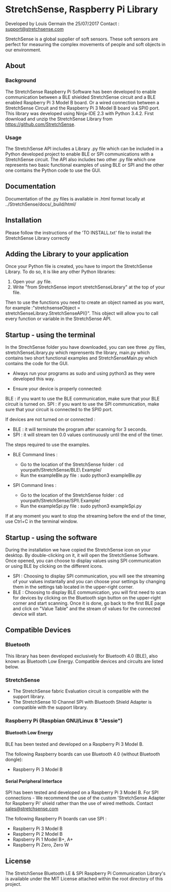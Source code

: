 # StretchSense, Raspberry Pi Library

Developed by Louis Germain the 25/07/2017
Contact : support@stretchsense.com

StretchSense is a global supplier of soft sensors. These soft sensors are perfect for measuring the complex movements of people and soft objects in our environment.

## About
### Background
The StretchSense Raspberry Pi Software has been developed to enable communication between a BLE shielded StretchSense circuit and a BLE enabled Raspberry Pi 3 Model B board.
Or a wired connection between a StretchSense Circuit and the Raspberry Pi 3 Model B board via SPI0 port. This library was developed using Ninja-IDE 2.3 with Python 3.4.2. First download and unzip the StretchSense Library from https://github.com/StretchSense.

### Usage

The StretchSense API includes a Library .py file which can be included in a Python developed project to enable BLE or SPI communications with a StretchSense circuit. The API also includes two other .py file which one represents two basic functional examples of using BLE or SPI and the other one contains the Python code to use the GUI.

## Documentation

Documentation of the .py files is available  in .html format locally at ../StretchSense/docs/_build/html/

## Installation

Please follow the instructions of the 'TO INSTALL.txt' file to install the StretchSense Library correctly

## Adding the Library to your application

Once your Python file is created, you have to import the StretchSense Library. To do so, it is like any other Python libraries:
1. Open your .py file.
2. Write "from StretchSense import stretchSenseLibrary" at the top of your file.

Then to use the functions you need to create an object named as you want, for example :"stretchsenseObject = stretchSenseLibrary.StretchSenseAPI()".
This object will allow you to call every function or variable in the StretchSense API.

## Startup - using the terminal

In the StrechSense folder you have downloaded, you can see three .py files, stretchSenseLibrary.py which reprensents the library, main.py which contains two short functional examples and StretchSenseMain.py which contains the code for the GUI.

* Always run your programs as sudo and using python3 as they were developed this way.

* Ensure your device is properly connected:

BLE : if you want to use the BLE communication, make sure that your BLE circuit is turned on.
SPI : if you want to use the SPI communication, make sure that your circuit is connected to the SPI0 port.

If devices are not turned on or connected :

- BLE : it will terminate the program after scanning for 3 seconds.
- SPI : it will stream ten 0.0 values continuously until the end of the timer.

The steps required to use the examples.

* BLE Command lines :
	* Go to the location of the StretchSense folder : cd yourpath/StretchSense/BLE\ Example/
	* Run the exampleBle.py file : sudo python3 exampleBle.py

* SPI Command lines :
	* Go to the location of the StretchSense folder : cd yourpath/StretchSense/SPI\ Example/
	* Run the exampleSpi.py file : sudo python3 exampleSpi.py

If at any moment you want to stop the streaming before the end of the timer, use Ctrl+C in the terminal window.

## Startup - using the software

During the installation we have copied the StretchSense icon on your desktop. By double-clicking on it, it will open the StretchSense Software. Once opened, you can choose to display values using SPI communication or using BLE by clicking on the different icons.

* SPI : Choosing to display SPI communication, you will see the streaming of your values instantally and you can choose your settings by changing them in the settings tab located in the upper-right corner.
* BLE : Choosing to display BLE communication, you will first need to scan for devices by clicking on the Bluetooth sign button on the upper-right corner and start scanning. Once it is done, go back to the first BLE page and click on "Value Table" and the stream of values for the connected device will start.

## Compatible Devices

### Bluetooth
This library has been developed exclusively for Bluetooth 4.0 (BLE), also known as Bluetooth Low Energy. Compatible devices and circuits are listed below.

### StretchSense
- The StretchSense fabric Evaluation circuit is compatible with the support library.
- The StretchSense 10 Channel SPI with Bluetooth Shield Adapter is compatible with the support library.

### Raspberry Pi (Raspbian GNU/Linux 8 "Jessie")

#### Bluetooth Low Energy
BLE has been tested and developed on a Raspberry Pi 3 Model B.

The following Raspberry boards can use Bluetooth 4.0 (without Bluetooth dongle):

* Raspberry Pi 3 Model B

#### Serial Peripheral Interface
SPI has been tested and developed on a Raspberry Pi 3 Model B. 
For SPI connections - We recommend the use of the custom 'StretchSense Adapter for Raspberry Pi' shield rather than the use of wired methods. Contact sales@stretchsense.com

The following Raspberry Pi boards can use SPI :

* Raspberry Pi 3 Model B
* Raspberry Pi 2 Model B
* Rapsberry Pi 1 Model B+, A+
* Raspberry Pi Zero, Zero W

## License
The StretchSense Bluetooth LE & SPI Raspberry Pi Communication Library's is available under the MIT License attached within the root directory of this project.